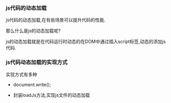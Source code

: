 ### js代码的动态加载

js代码的动态加载,在有些场景可以提升代码的性能.

那么什么是js的动态加载呢?

js的动态加载就是在代码运行时动态的在DOM中通过插入script标签,动态的添加js代码.

### js代码动态加载的实现方式

实现方式有多种

- document.write();

- 封装loadJs方法,实现js文件的动态加载